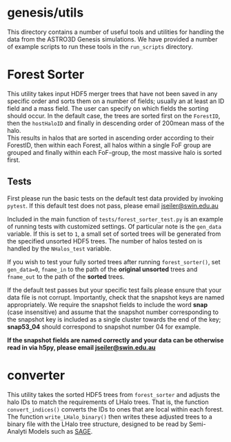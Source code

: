# genesis/utils

This directory contains a number of useful tools and utilities for handling the data from the
ASTRO3D Genesis simulations.  We have provided a number of example scripts to
run these tools in the `run_scripts` directory.

# Forest Sorter

This utility takes input HDF5 merger trees that have not been saved in any specific order and sorts
them on a number of fields; usually an at least an ID field and a mass field.  The user can specify 
on which fields  the sorting should occur. In the default case, the trees are sorted first on the 
`ForestID`, then the `hostHaloID` and finally in descending order of 200mean mass of the halo.  
This results in halos that are sorted in ascending order according to their ForestID, then within 
each Forest, all halos within a single FoF group are grouped and finally within each
FoF-group, the most massive halo is sorted first.

## Tests

First please run the basic tests on the default test data provided by invoking `pytest`.  If this
default test does not pass, please email jseiler@swin.edu.au 

Included in the main function of `tests/forest_sorter_test.py` is an example of
running tests with customized settings.  Of particular note is the `gen_data`
variable.  If this is set to `1`, a small set of sorted trees will be generated
from the specified unsorted HDF5 trees. The number of halos tested on is
handled by the `NHalos_test` variable. 

If you wish to test your fully sorted trees after running `forest_sorter()`, 
set `gen_data=0`, `fname_in` to the path of the **original unsorted** trees and 
`fname_out` to the path of the **sorted** trees. 

If the default test passes but your specific test fails please ensure that your data file is not
corrupt.  Importantly, check that the snapshot keys are named appropriately.  We require the
snapshot fields to include the word **snap** (case insensitive) and assume that the snapshot number
corresponding to the snapshot key is included as a single cluster towards the end of the key;
**snap53_04** should correspond to snapshot number 04 for example. 

**If the snapshot fields are named correctly and your data can be otherwise read in via h5py, please
email jseiler@swin.edu.au**

# converter 

This utility takes the sorted HDF5 trees from `forest_sorter` and adjusts the
halo IDs to match the requirements of LHalo trees.  That is, the function
`convert_indices()` converts the IDs to ones that are local within each forest.  
The function `write_LHalo_binary()` then writes these adjusted trees to a
binary file with the LHalo tree structure, designed to be read by Semi-Analyti
Models such as [SAGE](https://github.com/darrencroton/sage). 
